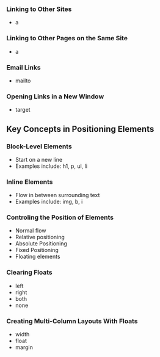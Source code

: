 ### Linking to Other Sites

* a

### Linking to Other Pages on the Same Site

* a

### Email Links

* mailto

### Opening Links in a New Window

* target

## Key Concepts in Positioning Elements

### Block-Level Elements

* Start on a new line
* Examples include: h1, p, ul, li

### Inline Elements

* Flow in between surrounding text
* Examples include: img, b, i

### Controling the Position of Elements

* Normal flow
* Relative positioning
* Absolute Positioning
* Fixed Positioning
* Floating elements

### Clearing Floats

* left
* right
* both
* none

### Creating Multi-Column Layouts With Floats

* width
* float
* margin

